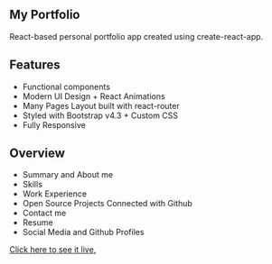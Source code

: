 ## My Portfolio
React-based personal portfolio app created using create-react-app.

## Features
- Functional components
- Modern UI Design + React Animations
- Many Pages Layout built with react-router
- Styled with Bootstrap v4.3 + Custom CSS
- Fully Responsive

## Overview
- Summary and About me
- Skills
- Work Experience
- Open Source Projects Connected with Github
- Contact me
- Resume
- Social Media and Github Profiles

[Click here to see it live,](https://basil-kawak.github.io/)
